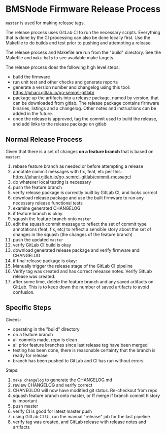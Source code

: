 BMSNode Firmware Release Process
================================

`master` is used for making release tags.

The release process uses GitLab CI to run the necessary scripts. Everything
that is done by the CI processing can also be done locally first. Use the
Makefile to do builds and test prior to pushing and attempting a release.

The release process and Makefile are run from the "build" directory. See the
Makefile and `make help` to see available make targets.

The release process does the following high level steps:

* build the firmware
* run unit test and other checks and generate reports
* generate a version number and changelog using this tool:
  https://juhani.gitlab.io/go-semrel-gitlab/
* package up the artifacts into a release package, named by version, that can
  be downloaded from gitlab. The release package contains  firmware binaries,
  listings and a changelog. Other notes and instructions can be added in the
  future.
* once the release is approved, tag the commit used to build the release,
  and add links to the release package on gitlab

Normal Release Process
----------------------

Given that there is a set of changes **on a feature branch** that is based on
`master`:

1. rebase feature branch as needed or before attempting a release
2. annotate commit messages with fix, feat, etc per this:
   https://juhani.gitlab.io/go-semrel-gitlab/commit-message/
3. do whatever local testing is necessary
4. push the feature branch
5. verify release package is correctly built by GitLab CI, and looks correct
6. download release package and use the built firmware to run any necessary
   release functional tests
7. examine generated CHANGELOG
8. if feature branch is okay:
9. squash the feature branch onto `master`
10. edit the squash commit message to reflect the set of commit type
    annotations (feat, fix, etc) to reflect a sensible story about the set
    of changes in the squash (the changes of the feature branch)
11. push the updated `master`
12. verify GitLab CI build is okay
13. download generated release package and verify firmware and CHANGELOG
14. if final release package is okay:
15. Manually trigger the release stage of the GitLab CI pipeline
16. Verify tag was created and has correct releaase notes. Verify GitLab
    release was created.
17. after some time, delete the feature branch and any saved artifacts on
    GitLab. This is to keep down the number of saved artifacts to avoid
    confusion.

Specific Steps
--------------

Givens:

* operating in the "build" directory
* on a feature branch
* all commits made, repo is clean
* all prior feature branches since last release tag have been merged
* testing has been done, there is reasonable certainty that the branch is
  ready for release
* branch has been pushed to GitLab and CI has run without errors

Steps:

1. `make changelog` to generate the CHANGELOG.md
2. review CHANGELOG and verify correct
3. CHANEGLOG will now have modified git status. Re-checkout from repo
4. squash feature branch onto master, or ff merge if branch commit history is
   important
5. push master
6. verify CI is good for latest master push
7. using GitLab CI UI, run the manual "release" job for the last pipeline
8. verify tag was created, and GitLab release with release notes and artifacts
